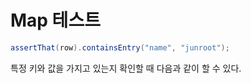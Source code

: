 # Map 테스트

```java
assertThat(row).containsEntry("name", "junroot");
```

특정 키와 값을 가지고 있는지 확인할 때 다음과 같이 할 수 있다.